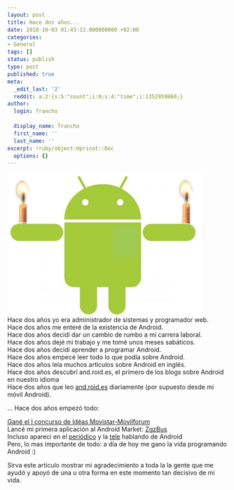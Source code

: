 ```yaml
---
layout: post
title: Hace dos años...
date: 2010-10-03 01:43:13.000000000 +02:00
categories:
- General
tags: []
status: publish
type: post
published: true
meta:
  _edit_last: '2'
  reddit: a:2:{s:5:"count";i:0;s:4:"time";i:1352959860;}
author:
  login: francho

  display_name: francho
  first_name: ''
  last_name: ''
excerpt: !ruby/object:Hpricot::Doc
  options: {}
---
```

![cumpleAndroid](/assets/cumpleandroid1.png "cumpleAndroid")  
Hace dos años yo era administrador de sistemas y programador web.  
 Hace dos años me enteré de la existencia de Android.  
 Hace dos años decidí dar un cambio de rumbo a mi carrera laboral.  
 Hace dos años dejé mi trabajo y me tomé unos meses sabáticos.  
 Hace dos años decidí aprender a programar Android.  
 Hace dos años empecé leer todo lo que podía sobre Android.  
 Hace dos años leía muchos artículos sobre Android en inglés.  
 Hace dos años descubrí and.roid.es, el primero de los blogs sobre Android en nuestro idioma  
 Hace dos años que leo [and.roid.es](http://and.roid.es/) diariamente (por supuesto desde mi móvil Android).

... Hace dos años empezó todo:

[Gané el I concurso de Idéas Movistar-Movilforum](https://franchojoven.files.wordpress.com/2010/10/cumpleandroid1.png50/%C2%A1%C2%A1%C2%A1%C2%A1-he-ganado-el-primer-concurso-de-ideas-android/)  
 Lancé mi primera aplicación al Android Market: [ZgzBus](https://franchojoven.files.wordpress.com/2010/10/cumpleandroid1.pngzgzbus/)  
 Incluso aparecí en el [periódico](https://franchojoven.files.wordpress.com/2010/10/cumpleandroid1.png578/zgzbus-en-el-peridico-de-aragn/) y la [tele](https://franchojoven.files.wordpress.com/2010/10/cumpleandroid1.png704/entrevista-en-globbtv-francho-joven-programador-android/) hablando de Android  
 Pero, lo mas importante de todo: a día de hoy me gano la vida programando Android :)

Sirva este artículo mostrar mi agradecimiento a toda la la gente que me ayudó y apoyó de una u otra forma en este momento tan decisivo de mi vida.
